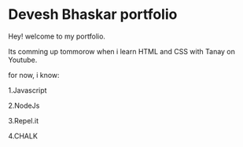 # Devesh Bhaskar portfolio

Hey! welcome to my portfolio.

Its comming up tommorow when i learn HTML and CSS with Tanay on Youtube.

for now, i know:

1.Javascript

2.NodeJs

3.Repel.it

4.CHALK
